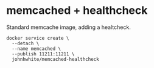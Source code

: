 # memcached + healthcheck

Standard memcache image, adding a healtcheck.

```
docker service create \
  --detach \
  --name memcached \
  --publish 11211:11211 \
  johnhwhite/memcached-healthcheck
```

